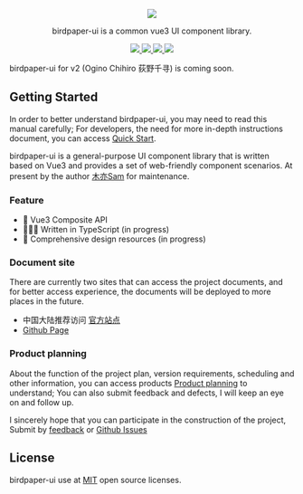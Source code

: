 <p align="center">
  <a href="https://v2.birdpaper.design">
    <img class="logo" src="https://birdpaper-1251999712.file.myqcloud.com/design/assets/birdpaperui%2Bvue3-min.png"/>
  </a>
</p>

<p align="center">birdpaper-ui is a common vue3 UI component library.</p>

<p align="center">
  <a href="https://www.npmjs.com/package/birdpaper-ui" target="_blank">
     <img class="tag" src="https://img.shields.io/npm/v/birdpaper-ui.svg?style=badge"/>
  </a>
  <a href="https://npmcharts.com/compare/birdpaper-ui?minimal=true">
    <img class="tag" src="http://img.shields.io/npm/dm/birdpaper-ui.svg"/>
  </a>
   <a href="https://v2.birdpaper.design">
    <img class="tag" src="https://img.shields.io/badge/platform-Vue3-059669.svg"/>
  </a>
   <a href="https://v2.birdpaper.design">
    <img class="tag" src="https://img.shields.io/badge/license-MIT-red.svg"/>
  </a>
</p>

birdpaper-ui for v2 (Ogino Chihiro 荻野千寻) is coming soon.

## Getting Started

In order to better understand birdpaper-ui, you may need to read this manual carefully; For developers, the need for more in-depth instructions document, you can access [Quick Start](https://v2.birdpaper.design).

birdpaper-ui is a general-purpose UI component library that is written based on Vue3 and provides a set of web-friendly component scenarios. At present by the author [木亦Sam](https://github.com/liluanhui) for maintenance.

### Feature

- 🐬 Vue3 Composite API
- 👨🏻‍💻 Written in TypeScript (in progress)
- 🎨 Comprehensive design resources (in progress)

### Document site

There are currently two sites that can access the project documents, and for better access experience, the documents will be deployed to more places in the future.

- 中国大陆推荐访问 [官方站点](https://v2.birdpaper.design)
- [Github Page](https://birdpaper-team.github.io/birdpaper-ui/)

### Product planning

About the function of the project plan, version requirements, scheduling and other information, you can access products [Product planning](https://birdpaper.feishu.cn/base/XuwfbzYJZaXsQ4shv6rcl1J4nNb) to understand; You can also submit feedback and defects, I will keep an eye on and follow up.

I sincerely hope that you can participate in the construction of the project, Submit by [feedback](https://birdpaper.feishu.cn/share/base/form/shrcn5frnnnGQ8srrudH9wV0TMh) or [Github Issues](https://github.com/birdpaper-team/birdpaper-ui/issues)

## License

birdpaper-ui use at [MIT](https://github.com/birdpaper-team/birdpaper-ui/LICENSE) open source licenses.
